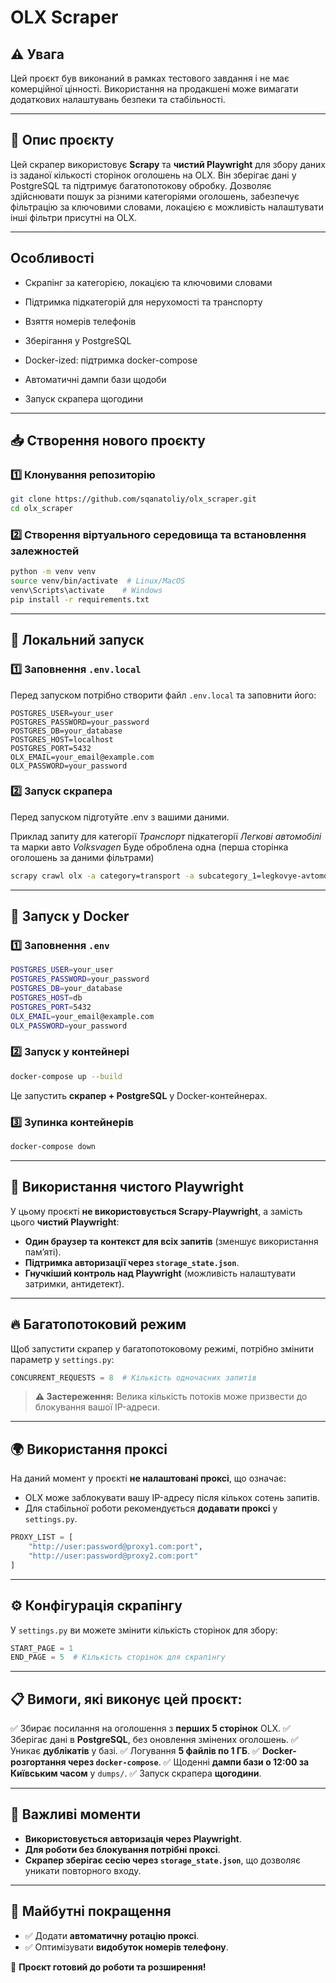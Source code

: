 # OLX Scraper

## ⚠️ Увага
Цей проєкт був виконаний в рамках тестового завдання і не має комерційної цінності. Використання на продакшені може вимагати додаткових налаштувань безпеки та стабільності.

---

## 📌 Опис проєкту
Цей скрапер використовує **Scrapy** та **чистий Playwright** для збору даних із заданої кількості сторінок оголошень на OLX. Він зберігає дані у PostgreSQL та підтримує багатопотокову обробку. Дозволяє здійснювати пошук за різними категоріями оголошень, забезпечує фільтрацію за ключовими словами, локацією є можливість налаштувати інші фільтри присутні на OLX.

---

##  Особливості

- Скрапінг за категорією, локацією та ключовими словами

- Підтримка підкатегорій для нерухомості та транспорту

- Взяття номерів телефонів

- Зберігання у PostgreSQL

- Docker-ized: підтримка docker-compose

- Автоматичні дампи бази щодоби

- Запуск скрапера щогодини

---


## 📥 Створення нового проєкту
### 1️⃣ **Клонування репозиторію**
```bash
git clone https://github.com/sqanatoliy/olx_scraper.git
cd olx_scraper
```

### 2️⃣ **Створення віртуального середовища та встановлення залежностей**
```bash
python -m venv venv
source venv/bin/activate  # Linux/MacOS
venv\Scripts\activate    # Windows
pip install -r requirements.txt
```

---

## 🚀 Локальний запуск

### 1️⃣ **Заповнення `.env.local`**
Перед запуском потрібно створити файл `.env.local` та заповнити його:
```
POSTGRES_USER=your_user
POSTGRES_PASSWORD=your_password
POSTGRES_DB=your_database
POSTGRES_HOST=localhost
POSTGRES_PORT=5432
OLX_EMAIL=your_email@example.com
OLX_PASSWORD=your_password
```

### 2️⃣ **Запуск скрапера**

Перед запуском підготуйте .env з вашими даними.

Приклад запиту для категорії *Транспорт* підкатегорії *Легкові автомобілі* та марки авто *Volksvagen* Буде оброблена одна (перша сторінка оголошень за даними фільтрами)

```bash
scrapy crawl olx -a category=transport -a subcategory_1=legkovye-avtomobili -a subcategory_2=volkswagen -a end_page=1 -o ads.json
```

---

## 🐳 Запуск у Docker

### 1️⃣ **Заповнення `.env`**
```bash
POSTGRES_USER=your_user
POSTGRES_PASSWORD=your_password
POSTGRES_DB=your_database
POSTGRES_HOST=db
POSTGRES_PORT=5432
OLX_EMAIL=your_email@example.com
OLX_PASSWORD=your_password
```

### 2️⃣ **Запуск у контейнері**
```bash
docker-compose up --build
```

Це запустить **скрапер + PostgreSQL** у Docker-контейнерах.

### 3️⃣ **Зупинка контейнерів**
```bash
docker-compose down
```

---

## 📌 Використання чистого Playwright
У цьому проєкті **не використовується Scrapy-Playwright**, а замість цього **чистий Playwright**:
- **Один браузер та контекст для всіх запитів** (зменшує використання пам’яті).
- **Підтримка авторизації через `storage_state.json`**.
- **Гнучкіший контроль над Playwright** (можливість налаштувати затримки, антидетект).

---

## 🔥 Багатопотоковий режим
Щоб запустити скрапер у багатопотоковому режимі, потрібно змінити параметр у `settings.py`:
```python
CONCURRENT_REQUESTS = 8  # Кількість одночасних запитів
```

> **⚠️ Застереження:** Велика кількість потоків може призвести до блокування вашої IP-адреси.

---

## 🌍 Використання проксі
На даний момент у проєкті **не налаштовані проксі**, що означає:
- OLX може заблокувати вашу IP-адресу після кількох сотень запитів.
- Для стабільної роботи рекомендується **додавати проксі** у `settings.py`.

```python
PROXY_LIST = [
    "http://user:password@proxy1.com:port",
    "http://user:password@proxy2.com:port"
]
```

---

## ⚙️ Конфігурація скрапінгу
У `settings.py` ви можете змінити кількість сторінок для збору:
```python
START_PAGE = 1
END_PAGE = 5  # Кількість сторінок для скрапінгу
```

---

## 📋 Вимоги, які виконує цей проєкт:
✅ Збирає посилання на оголошення з **перших 5 сторінок** OLX.
✅ Зберігає дані в **PostgreSQL**, без оновлення змінених оголошень.
✅ Уникає **дублікатів** у базі.
✅ Логування **5 файлів по 1 ГБ**.
✅ **Docker-розгортання через `docker-compose`**.
✅ Щоденні **дампи бази о 12:00 за Київським часом** у `dumps/`.
✅ Запуск скрапера **щогодини**.

---

## 📌 Важливі моменти
- **Використовується авторизація через Playwright**.
- **Для роботи без блокування потрібні проксі**.
- **Скрапер зберігає сесію через `storage_state.json`**, що дозволяє уникати повторного входу.

---

## 🔧 Майбутні покращення
- ✅ Додати **автоматичну ротацію проксі**.
- ✅ Оптимізувати **видобуток номерів телефону**.


🚀 **Проєкт готовий до роботи та розширення!**


